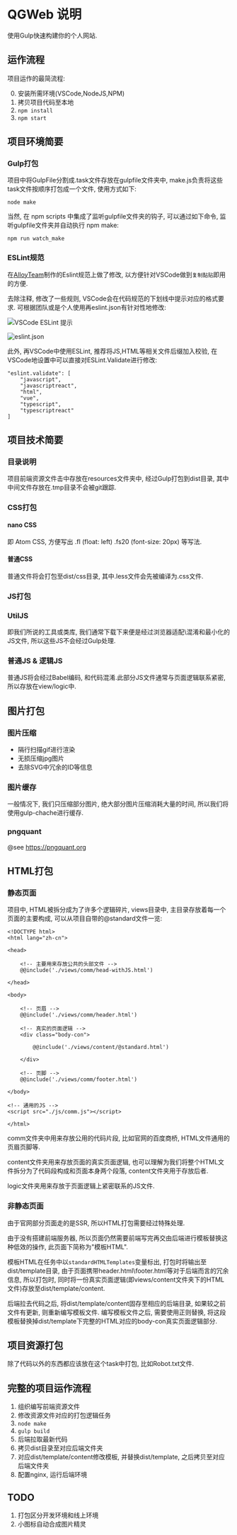 # QGWeb 说明

使用Gulp快速构建你的个人网站.

## 运作流程

项目运作的最简流程:

0. 安装所需环境(VSCode,NodeJS,NPM)
1. 拷贝项目代码至本地
2. `npm install`
3. `npm start`

## 项目环境简要

### Gulp打包

项目中将GulpFile分割成.task文件存放在gulpfile文件夹中, make.js负责将这些task文件按顺序打包成一个文件, 使用方式如下:

```
node make
```

当然, 在 npm scripts 中集成了监听gulpfile文件夹的钩子, 可以通过如下命令, 监听gulpfile文件夹并自动执行 npm make:

```
npm run watch_make
```

### ESLint规范

在[AlloyTeam](https://github.com/AlloyTeam/eslint-config-alloy)制作的Eslint规范上做了修改, 以方便针对VSCode做到`复制黏贴`即用的方便.

去除注释, 修改了一些规则, VSCode会在代码规范的下划线中提示对应的格式要求. 可根据团队或是个人使用再eslint.json有针对性地修改:

![VSCode ESLint 提示](https://i.imgur.com/9nXcBkQ.png)

![eslint.json](https://i.imgur.com/isROF8a.png)

此外, 再VSCode中使用ESLint, 推荐将JS,HTML等相关文件后缀加入校验, 在VSCode地设置中可以直接对ESLint.Validate进行修改:

```
"eslint.validate": [
    "javascript",
    "javascriptreact",
    "html",
    "vue",
    "typescript",
    "typescriptreact"
]
```

## 项目技术简要

### 目录说明

项目前端资源文件击中存放在resources文件夹中, 经过Gulp打包到dist目录, 其中中间文件存放在.tmp目录不会被git跟踪.

### CSS打包

#### nano CSS

即 Atom CSS, 方便写出 .fl (float: left) .fs20 (font-size: 20px) 等写法.

#### 普通CSS

普通文件将会打包至dist/css目录, 其中.less文件会先被编译为.css文件.

### JS打包

### UtilJS

即我们所说的工具或类库, 我们通常下载下来便是经过浏览器适配\混淆和最小化的JS文件, 所以这些JS不会经过Gulp处理.

### 普通JS & 逻辑JS

普通JS将会经过Babel编码, 和代码混淆.此部分JS文件通常与页面逻辑联系紧密, 所以存放在view/logic中.

## 图片打包

### 图片压缩

* 隔行扫描gif进行渲染
* 无损压缩jpg图片
* 去除SVG中冗余的ID等信息

### 图片缓存

一般情况下, 我们只压缩部分图片, 绝大部分图片压缩消耗大量的时间, 所以我们将使用gulp-chache进行缓存.

### pngquant

@see https://pngquant.org

## HTML打包

### 静态页面

项目中, HTML被拆分成为了许多个逻辑碎片, views目录中, 主目录存放着每一个页面的主要构成, 可以从项目自带的@standard文件一览:

```
<!DOCTYPE html>
<html lang="zh-cn">

<head>

    <!-- 主要用来存放公共的头部文件 -->
    @@include('./views/comm/head-withJS.html')

</head>

<body>
    
    <!-- 页眉 -->
    @@include('./views/comm/header.html')

    <!-- 真实的页面逻辑 -->
    <div class="body-con">
        
        @@include('./views/content/@standard.html')

    </div>

    <!-- 页脚 -->
    @@include('./views/comm/footer.html')
    
</body>

<!-- 通用的JS -->
<script src="./js/comm.js"></script>

</html>
```

comm文件夹中用来存放公用的代码片段, 比如官网的百度商桥, HTML文件通用的页眉页脚等.

content文件夹用来存放页面的真实页面逻辑, 也可以理解为我们将整个HTML文件拆分为了代码段构成和页面本身两个段落, content文件夹用于存放后者.

logic文件夹用来存放于页面逻辑上紧密联系的JS文件.

### 非静态页面

由于官网部分页面走的是SSR, 所以HTML打包需要经过特殊处理.

由于没有搭建前端服务器, 所以页面仍然需要前端写完再交由后端进行模板替换这种低效的操作, 此页面下简称为"模板HTML".

模板HTML在任务中以`standardHTMLTemplates`变量标出, 打包时将输出至dist/template目录, 由于页面携带header.html\footer.html等对于后端而言的冗余信息, 所以打包时, 同时将一份真实页面逻辑(即views/content文件夹下的HTML文件)存放至dist/template/content.

后端拉去代码之后, 将dist/template/content固存至相应的后端目录, 如果较之前文件有更新, 则重新编写模板文件. 编写模板文件之后, 需要使用正则替换, 将这段模板替换掉dist/template下完整的HTML对应的body-con真实页面逻辑部分.

## 项目资源打包

除了代码以外的东西都应该放在这个task中打包, 比如Robot.txt文件.

## 完整的项目运作流程

1. 组织编写前端资源文件
2. 修改资源文件对应的打包逻辑任务
3. `node make`
4. `gulp build`
5. 后端拉取最新代码
6. 拷贝dist目录至对应后端文件夹
7. 对应dist/template/content修改模板, 并替换dist/template, 之后拷贝至对应后端文件夹
8. 配置nginx, 运行后端环境

## TODO

1. 打包区分开发环境和线上环境
2. 小图标自动合成图片精灵